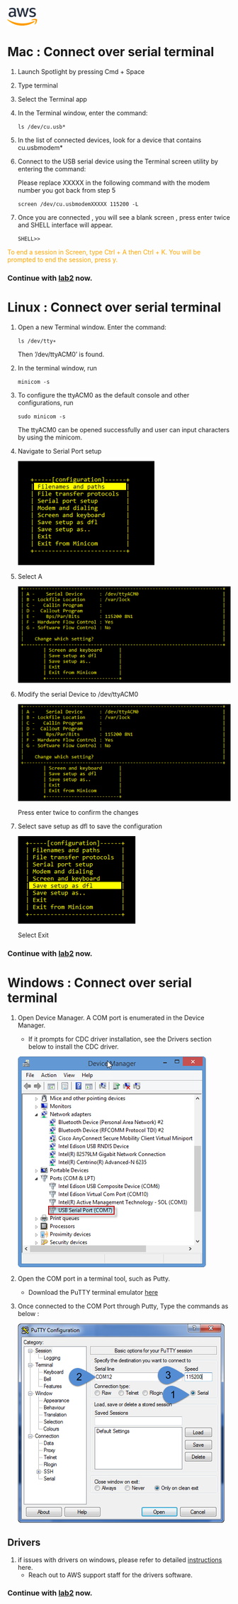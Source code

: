 ![alt text](../images/aws_logo.png)

# Mac : Connect over serial terminal

1. Launch Spotlight by pressing Cmd + Space

2. Type terminal

3. Select the Terminal app

4. In the Terminal window, enter the command: 
    ```
    ls /dev/cu.usb*
    ```
5. In the list of connected devices, look for a device that contains cu.usbmodem*

6. Connect to the USB serial device using the Terminal screen utility by entering the command: 
    
    Please replace XXXXX in the following command with the modem number you got back from step 5
    ```
    screen /dev/cu.usbmodemXXXXX 115200 -L
    ```

7. Once you are connected , you will see a blank screen , press enter twice and SHELL interface will appear. 
    ```
    SHELL>>
    ```

<span style="color:orange">To end a session in Screen, type Ctrl + A then Ctrl + K. You will be prompted to end the session, press y.</span>

### Continue with [lab2](./lab2.md) now. 


# Linux : Connect over serial terminal

1. Open a new Terminal window. Enter the command: 

    ```
    ls /dev/tty∗
    ```
    
    Then ’/dev/ttyACM0’ is found.

2. In the terminal window, run

    ```
    minicom -s
    ```

3. To configure the ttyACM0 as the default console and other configurations, run

    ```
    sudo minicom -s
    ```

    The ttyACM0 can be opened successfully and user can input characters by using the minicom.

4. Navigate to Serial Port setup 

    ![alt text](../images/mini-1.png)

5. Select A 

    ![alt text](../images/mini-2.png)

6. Modify the serial Device to /dev/ttyACM0

    ![alt text](../images/mini-3.png)

    Press enter twice to confirm the changes

7. Select save setup as dfl to save the configuration

    ![alt text](../images/mini-4.png)

    Select Exit 


### Continue with [lab2](./lab2.md) now. 


# Windows : Connect over serial terminal

1. Open Device Manager. A COM port is enumerated in the Device Manager. 
    -  If it prompts for CDC driver installation, see the Drivers section below to install the CDC driver. 

    ![alt text](../images/windows.png)

2. Open the COM port in a terminal tool, such as Putty.
    - Download the PuTTY terminal emulator [here](http://the.earth.li/~sgtatham/putty/latest/x86/putty.exe)

3. Once connected to the COM Port through Putty, Type the commands as below :
    
    ![alt text](../images/putty.png)

## Drivers 
1. if issues with drivers on windows, please refer to detailed [instructions](https://alexa-reinvent.s3.amazonaws.com/Drivers.zip) here. 
    - Reach out to AWS support staff for the drivers software. 


### Continue with [lab2](./lab2.md) now. 



